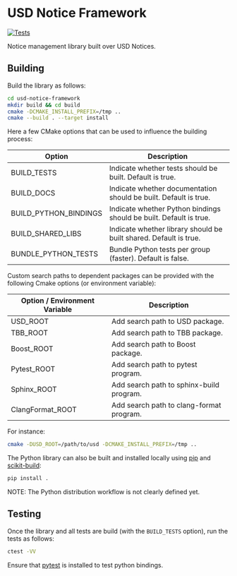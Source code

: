 # USD Notice Framework

[![Tests](https://github.com/wdas/usd-notice-framework/actions/workflows/test.yml/badge.svg?branch=prototype)](https://github.com/wdas/usd-notice-framework/actions/workflows/test.yml)

Notice management library built over USD Notices.

## Building

Build the library as follows:

```bash
cd usd-notice-framework
mkdir build && cd build
cmake -DCMAKE_INSTALL_PREFIX=/tmp ..
cmake --build . --target install
```

Here a few CMake options that can be used to influence the building process:

| Option                 | Description                                                         |
| ---------------------- | ------------------------------------------------------------------- |
| BUILD_TESTS            | Indicate whether tests should be built. Default is true.            |
| BUILD_DOCS             | Indicate whether documentation should be built. Default is true.    |
| BUILD_PYTHON_BINDINGS  | Indicate whether Python bindings should be built. Default is true.  |
| BUILD_SHARED_LIBS      | Indicate whether library should be built shared. Default is true.   |
| BUNDLE_PYTHON_TESTS    | Bundle Python tests per group (faster). Default is false.           |

Custom search paths to dependent packages can be provided with the following
Cmake options (or environment variable):

| Option / Environment Variable  | Description                              |
| ------------------------------ | ---------------------------------------- |
| USD_ROOT                       | Add search path to USD package.          |
| TBB_ROOT                       | Add search path to TBB package.          |
| Boost_ROOT                     | Add search path to Boost package.        |
| Pytest_ROOT                    | Add search path to pytest program.       |
| Sphinx_ROOT                    | Add search path to sphinx-build program. |
| ClangFormat_ROOT               | Add search path to clang-format program. |

For instance:

```bash
cmake -DUSD_ROOT=/path/to/usd -DCMAKE_INSTALL_PREFIX=/tmp ..
```

The Python library can also be built and installed locally using
[pip](https://pip.pypa.io/en/stable/) and
[scikit-build](https://scikit-build.readthedocs.io/en/stable/):

```bash
pip install .
```

NOTE: The Python distribution workflow is not clearly defined yet.

## Testing

Once the library and all tests are build (with the `BUILD_TESTS` option), run
the tests as follows:

```bash
ctest -VV
```

Ensure that [pytest](https://docs.pytest.org/en/stable/) is installed to test
python bindings.
